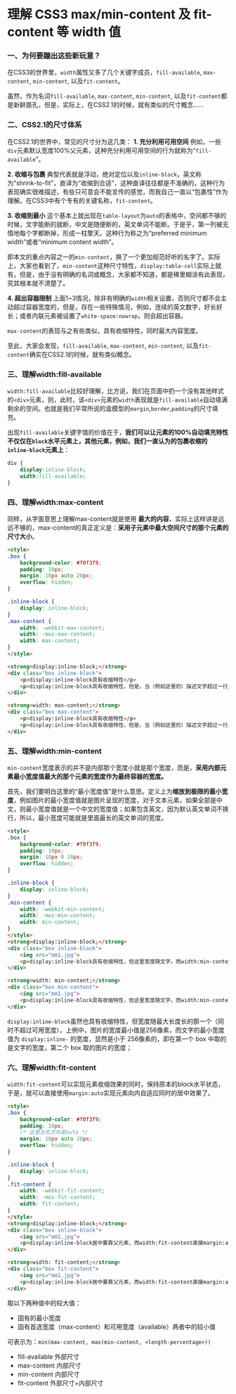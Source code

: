 # 理解 CSS3 max/min-content 及 fit-content 等 width 值

### 一、为何要蹦出这些新玩意？

在CSS3的世界里，`width`属性又多了几个关键字成员，`fill-available`, `max-content`, `min-content`, 以及`fit-content`。

虽然，作为名词`fill-available`, `max-content`, `min-content`, 以及`fit-content`都是新鲜面孔，但是，实际上，在CSS2.1的时候，就有类似的尺寸概念……

### 二、CSS2.1的尺寸体系

在CSS2.1的世界中，常见的尺寸分为这几类：
**1. 充分利用可用空间**
例如，一些`div`元素默认宽度100%父元素，这种充分利用可用空间的行为就称为“`fill-available`”。

**2. 收缩与包裹**
典型代表就是浮动，绝对定位以及`inline-block`，英文称为“shrink-to-fit”，直译为“收缩到合适”，这种直译往往都是不准确的，这种行为表现确实很难描述，有些只可意会不能言传的感觉，而我自己一直以“包裹性”作为理解。在CSS3中有个专有的关键名称，`fit-content`。

**3. 收缩到最小**
这个基本上就出现在`table-layout`为`auto`的表格中，空间都不够的时候，文字能断的就断，中文是随便断的，英文单词不能断。于是乎，第一列被无情地每个字都断掉，形成一柱擎天。这种行为称之为“preferred minimum width”或者“minimum content width”。

即本文的重点内容之一的`min-content`，换了一个更加规范好听的名字了。实际上，大家也看到了，`min-content`这种尺寸特性，`display:table-cell`实际上就有，但是，由于没有明确的名词或概念，大家都不知道，都是稀里糊涂有此表现，究其根本就不清楚了。

**4. 超出容器限制**
上面1~3情况，除非有明确的`width`相关设置，否则尺寸都不会主动超过容器宽度的，但是，存在一些特殊情况，例如，连续的英文数字，好长好长；或者内联元素被设置了`white-space:nowrap`，则会超出容器。

`max-content`的表现与之有些类似，具有收缩特性，同时最大内容宽度。

至此，大家会发现，`fill-available`, `max-content`, `min-content`, 以及`fit-content`确实在CSS2.1的时候，就有类似概念。

### 三、理解width:fill-available

`width:fill-available`比较好理解，比方说，我们在页面中扔一个没有其他样式的`<div>`元素，则，此时，该`<div>`元素的`width`表现就是`fill-available`自动填满剩余的空间。也就是我们平常所说的盒模型的`margin`,`border`,`padding`的尺寸填充。

出现`fill-available`关键字值的价值在于，**我们可以让元素的100%自动填充特性不仅仅在`block`水平元素上，其他元素，例如，我们一直认为的包裹收缩的`inline-block`元素上**：

```css
div { 
    display:inline-block; 
    width:fill-available; 
}
```

### 四、理解width:max-content

同样，从字面意思上理解max-content就是使用 **最大的内容**，实际上这样讲是远远不够的，max-content的真正定义是：**采用子元素中最大空间尺寸的那个元素的尺寸大小**。

```html
<style>
.box {
    background-color: #f0f3f9;
    padding: 10px;
    margin: 10px auto 20px;
    overflow: hidden;
}

.inline-block {
    display: inline-block;
}
.max-content {
    width: -webkit-max-content;
    width: -moz-max-content;
    width: max-content;    
}
</style>

<strong>display:inline-block;</strong>
<div class="box inline-block">
    <p>display:inline-block具有收缩特性</p>
    <p>display:inline-block具有收缩特性，但是，当（例如这里的）描述文字超过一行显示的时候，其会这行，不会让自身的宽度超过父级容器的可用空间的，但是，width:max-content就不是酱样子哦咯！表现得好像设置了white-space:nowrap一样，科科！</p>
</div>

<strong>width: max-content;</strong>
<div class="box max-content">
    <p>display:inline-block具有收缩特性</p>
    <p>display:inline-block具有收缩特性，但是，当（例如这里的）描述文字超过一行显示的时候，其会这行，不会让自身的宽度超过父级容器的可用空间的，但是，width:max-content就不是酱样子哦咯！表现得好像设置了white-space:nowrap一样，科科！</p>
</div>
```



### 五、理解width:min-content

`min-content`宽度表示的并不是内部那个宽度小就是那个宽度，而是，**采用内部元素最小宽度值最大的那个元素的宽度作为最终容器的宽度。**

首先，我们要明白这里的“最小宽度值”是什么意思。定义上为**缩放到极限的最小宽度**，例如图片的最小宽度值就是图片呈现的宽度，对于文本元素，如果全部是中文，则最小宽度值就是一个中文的宽度值；如果包含英文，因为默认英文单词不换行，所以，最小宽度可能就是里面最长的英文单词的宽度。

```html
<style>
.box {
    background-color: #f0f3f9;
    padding: 10px;
    margin: 10px 0 20px;
    overflow: hidden;
}

.inline-block {
    display: inline-block;
}
.min-content {
    width: -webkit-min-content;
    width: -moz-min-content;
    width: min-content;    
}
</style>
<strong>display:inline-block;</strong>
<div class="box inline-block">
    <img src="mm1.jpg">
    <p>display:inline-block具有收缩特性，但这里宽度随文字。而width:min-content随图片。</p>
</div>

<strong>width: min-content;</strong>
<div class="box min-content">
    <img src="mm1.jpg">
    <p>display:inline-block具有收缩特性，但这里宽度随文字。而width:min-content随图片。</p>
</div>
```

`display:inline-block`虽然也具有收缩特性，但宽度随最大长度长的那一个（同时不超过可用宽度），上例中，图片的宽度最小值是256像素，而文字的最小宽度值为 `display:inline-` 的宽度，显然是小于 256像素的，即在第一个 box 中取的是文字的宽度，第二个 box 取的图片的宽度；

### 六、理解width:fit-content

`width:fit-content`可以实现元素收缩效果的同时，保持原本的block水平状态，于是，就可以直接使用`margin:auto`实现元素向内自适应同时的居中效果了。

```html
<style>
.box {
    background-color: #f0f3f9;
    padding: 10px;
    /* 这里左右方向是auto */
    margin: 10px auto 20px;
    overflow: hidden;
}

.inline-block {
    display: inline-block;
}
.fit-content {
    width: -webkit-fit-content;
    width: -moz-fit-content;
    width: fit-content;    
}
</style>
<strong>display:inline-block;</strong>
<div class="box inline-block">
    <img src="mm1.jpg">
    <p>display:inline-block居中要靠父元素，而width:fit-content直接margin:auto.</p>
</div>

<strong>width: fit-content;</strong>
<div class="box fit-content">
    <img src="mm1.jpg">
    <p>display:inline-block居中要靠父元素，而width:fit-content直接margin:auto.</p>
</div>
```

取以下两种值中的较大值：

- 固有的最小宽度
- 固有首选宽度（max-content）和可用宽度（available）两者中的较小值

可表示为：`min(max-content, max(min-content, <length-percentage>))`

+ fill-available 外部尺寸
+ max-content 内部尺寸
+ min-content 内部尺寸
+ fit-content 外部尺寸+内部尺寸
